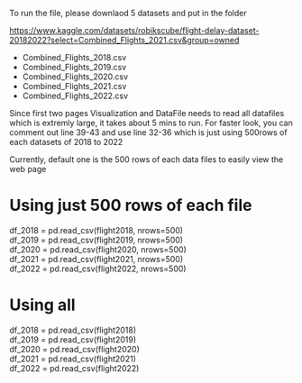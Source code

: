 
To run the file, please downlaod 5 datasets and put in the folder

https://www.kaggle.com/datasets/robikscube/flight-delay-dataset-20182022?select=Combined_Flights_2021.csv&group=owned

* Combined_Flights_2018.csv
* Combined_Flights_2019.csv
* Combined_Flights_2020.csv
* Combined_Flights_2021.csv
* Combined_Flights_2022.csv

Since first two pages Visualization and DataFile needs to read all datafiles which is extremly large, it takes about 5 mins to run.
For faster look, you can comment out line 39-43 and use line 32-36 which is just using 500rows of each datasets of 2018 to 2022

Currently, default one is the 500 rows of each data files to easily view the web page

# Using just 500 rows of each file
df_2018 = pd.read_csv(flight2018, nrows=500)<br/>
df_2019 = pd.read_csv(flight2019, nrows=500)<br/>
df_2020 = pd.read_csv(flight2020, nrows=500)<br/>
df_2021 = pd.read_csv(flight2021, nrows=500)<br/>
df_2022 = pd.read_csv(flight2022, nrows=500)<br/>

# Using all
df_2018 = pd.read_csv(flight2018)<br/>
df_2019 = pd.read_csv(flight2019)<br/>
df_2020 = pd.read_csv(flight2020)<br/>
df_2021 = pd.read_csv(flight2021)<br/>
df_2022 = pd.read_csv(flight2022)<br/>
